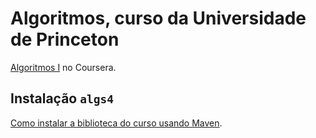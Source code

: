 # Algoritmos, curso da Universidade de Princeton
[Algoritmos I](https://www.coursera.org/learn/algorithms-part1/) no Coursera.

## Instalação `algs4`

[Como instalar a biblioteca do curso usando Maven](https://github.com/kevin-wayne/algs4/issues/18#issuecomment-449483074).